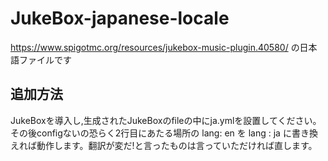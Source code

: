 # JukeBox-japanese-locale
https://www.spigotmc.org/resources/jukebox-music-plugin.40580/ の日本語ファイルです

## 追加方法
JukeBoxを導入し,生成されたJukeBoxのfileの中にja.ymlを設置してください。その後configないの恐らく2行目にあたる場所の
lang: en を lang : ja に書き換えれば動作します。翻訳が変だ!と言ったものは言っていただければ直します。
